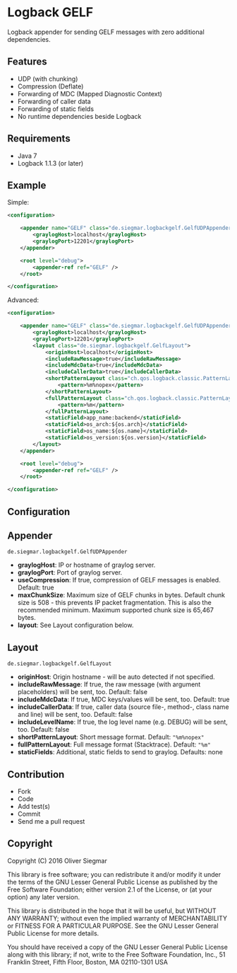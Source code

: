 Logback GELF
============

Logback appender for sending GELF messages with zero additional dependencies.


Features
--------

- UDP (with chunking)
- Compression (Deflate)
- Forwarding of MDC (Mapped Diagnostic Context)
- Forwarding of caller data
- Forwarding of static fields
- No runtime dependencies beside Logback


Requirements
------------

- Java 7
- Logback 1.1.3 (or later)


Example
-------

Simple:

```xml
<configuration>

    <appender name="GELF" class="de.siegmar.logbackgelf.GelfUDPAppender">
        <graylogHost>localhost</graylogHost>
        <graylogPort>12201</graylogPort>
    </appender>

    <root level="debug">
        <appender-ref ref="GELF" />
    </root>

</configuration>
```

Advanced:

```xml
<configuration>

    <appender name="GELF" class="de.siegmar.logbackgelf.GelfUDPAppender">
        <graylogHost>localhost</graylogHost>
        <graylogPort>12201</graylogPort>
        <layout class="de.siegmar.logbackgelf.GelfLayout">
            <originHost>localhost</originHost>
            <includeRawMessage>true</includeRawMessage>
            <includeMdcData>true</includeMdcData>
            <includeCallerData>true</includeCallerData>
            <shortPatternLayout class="ch.qos.logback.classic.PatternLayout">
                <pattern>%m%nopex</pattern>
            </shortPatternLayout>
            <fullPatternLayout class="ch.qos.logback.classic.PatternLayout">
                <pattern>%m</pattern>
            </fullPatternLayout>
            <staticField>app_name:backend</staticField>
            <staticField>os_arch:${os.arch}</staticField>
            <staticField>os_name:${os.name}</staticField>
            <staticField>os_version:${os.version}</staticField>
        </layout>
    </appender>

    <root level="debug">
        <appender-ref ref="GELF" />
    </root>

</configuration>
```

Configuration
-------------

## Appender

`de.siegmar.logbackgelf.GelfUDPAppender`

* **graylogHost**: IP or hostname of graylog server.
* **graylogPort**: Port of graylog server.
* **useCompression**: If true, compression of GELF messages is enabled. Default: true
* **maxChunkSize**: Maximum size of GELF chunks in bytes. Default chunk size is 508 - this prevents
  IP packet fragmentation. This is also the recommended minimum.
  Maximum supported chunk size is 65,467 bytes.
* **layout**: See Layout configuration below.


## Layout

`de.siegmar.logbackgelf.GelfLayout`

* **originHost**: Origin hostname - will be auto detected if not specified.
* **includeRawMessage**: If true, the raw message (with argument placeholders) will be sent, too. 
  Default: false
* **includeMdcData**: If true, MDC keys/values will be sent, too. Default: true
* **includeCallerData**: If true, caller data (source file-, method-, class name and line) will be 
  sent, too. Default: false
* **includeLevelName**: If true, the log level name (e.g. DEBUG) will be sent, too. Default: false
* **shortPatternLayout**: Short message format. Default: `"%m%nopex"` 
* **fullPatternLayout**: Full message format (Stacktrace). Default: `"%m"`
* **staticFields**: Additional, static fields to send to graylog. Defaults: none


Contribution
------------

- Fork
- Code
- Add test(s)
- Commit
- Send me a pull request


Copyright
---------

Copyright (C) 2016 Oliver Siegmar

This library is free software; you can redistribute it and/or
modify it under the terms of the GNU Lesser General Public
License as published by the Free Software Foundation; either
version 2.1 of the License, or (at your option) any later version.

This library is distributed in the hope that it will be useful,
but WITHOUT ANY WARRANTY; without even the implied warranty of
MERCHANTABILITY or FITNESS FOR A PARTICULAR PURPOSE.  See the GNU
Lesser General Public License for more details.

You should have received a copy of the GNU Lesser General Public
License along with this library; if not, write to the Free Software
Foundation, Inc., 51 Franklin Street, Fifth Floor, Boston, MA  02110-1301  USA
